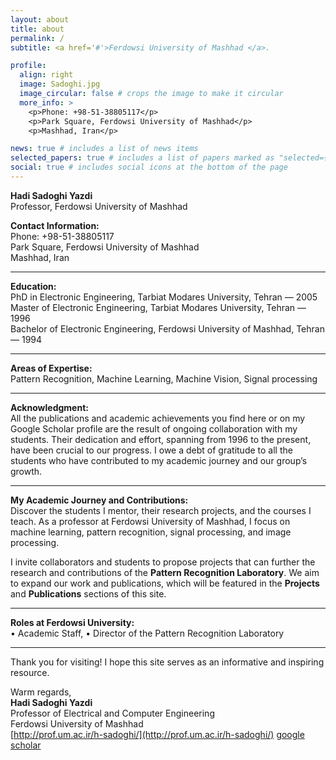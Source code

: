 ```yaml
---
layout: about
title: about
permalink: /
subtitle: <a href='#'>Ferdowsi University of Mashhad </a>. 

profile:
  align: right
  image: Sadoghi.jpg
  image_circular: false # crops the image to make it circular
  more_info: >
    <p>Phone: +98-51-38805117</p>
    <p>Park Square, Ferdowsi University of Mashhad</p>
    <p>Mashhad, Iran</p>

news: true # includes a list of news items
selected_papers: true # includes a list of papers marked as "selected={true}"
social: true # includes social icons at the bottom of the page
---
```


**Hadi Sadoghi Yazdi**  
Professor, Ferdowsi University of Mashhad

**Contact Information:**  
Phone: +98-51-38805117  
Park Square, Ferdowsi University of Mashhad  
Mashhad, Iran

---

**Education:**  
PhD in Electronic Engineering, Tarbiat Modares University, Tehran — 2005  
Master of Electronic Engineering, Tarbiat Modares University, Tehran — 1996  
Bachelor of Electronic Engineering, Ferdowsi University of Mashhad, Tehran — 1994

---

**Areas of Expertise:**  
Pattern Recognition, Machine Learning, Machine Vision, Signal processing

---

**Acknowledgment:**  
All the publications and academic achievements you find here or on my Google Scholar profile are the result of ongoing collaboration with my students. Their dedication and effort, spanning from 1996 to the present, have been crucial to our progress. I owe a debt of gratitude to all the students who have contributed to my academic journey and our group’s growth.

---

**My Academic Journey and Contributions:**  
Discover the students I mentor, their research projects, and the courses I teach. As a professor at Ferdowsi University of Mashhad, I focus on machine learning, pattern recognition, signal processing, and image processing.

I invite collaborators and students to propose projects that can further the research and contributions of the **Pattern Recognition Laboratory**. We aim to expand our work and publications, which will be featured in the **Projects** and **Publications** sections of this site.

---

**Roles at Ferdowsi University:**  
• Academic Staff, 
• Director of the Pattern Recognition Laboratory

---
Thank you for visiting! I hope this site serves as an informative and inspiring resource.

Warm regards,  
**Hadi Sadoghi Yazdi**  
Professor of Electrical and Computer Engineering  
Ferdowsi University of Mashhad  
[http://prof.um.ac.ir/h-sadoghi/](http://prof.um.ac.ir/h-sadoghi/)
[google scholar](https://scholar.google.com/citations?user=wEBTP4oAAAAJ&hl=en)

